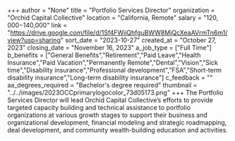 +++
author = "None"
title = "Portfolio Services Director"
organization = "Orchid Capital Collective"
location = "California, Remote"
salary = "$120,000-$140,000"
link = "https://drive.google.com/file/d/1Sf4FWiiQhfguBWW8MjQcXeaAVrmTn6m1/view?usp=sharing"
sort_date = "2023-10-27"
created_at = "October 27, 2023"
closing_date = "November 16, 2023"
a_job_type = ["Full Time"]
b_benefits = ["General Benefits","Retirement","Paid Leave","Health Insurance","Paid Vacation","Permanently Remote","Dental","Vision","Sick time","Disability insurance","Professional development","FSA","Short-term disability insurance","Long-term disability insurance"]
c_feedback = ""
aa_degrees_required = "Bachelor's degree required"
thumbnail = "../../images/2023OCCprimarylogocolor_73d05173.png"
+++
The Portfolio Services Director will lead Orchid Capital Collective’s efforts to provide targeted capacity building and technical assistance to portfolio organizations at various growth stages to support their business and organizational development, financial modeling and strategic roadmapping, deal development, and community wealth-building education and activities.